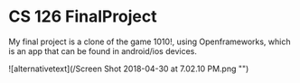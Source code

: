 # CS 126 FinalProject
My final project is a clone of the game 1010!, using Openframeworks, which is an app that can be found in android/ios devices.

![alternativetext](/Screen Shot 2018-04-30 at 7.02.10 PM.png "")
